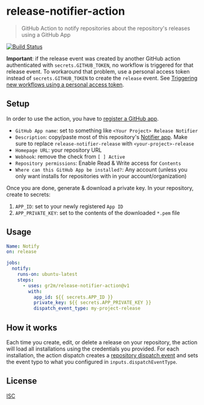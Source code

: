 # release-notifier-action

> GitHub Action to notify repositories about the repository's releases using a GitHub App

[![Build Status](https://github.com/gr2m/release-notifier-action/workflows/Test/badge.svg)](https://github.com/gr2m/release-notifier-action/actions)

**Important**: if the release event was created by another GitHub action authenticated with `secrets.GITHUB_TOKEN`, no workflow is triggered for that release event. To workaround that problem, use a personal access token instead of `secrets.GITHUB_TOKEN` to create the `release` event. See [Triggering new workflows using a personal access token](https://docs.github.com/en/free-pro-team@latest/actions/reference/events-that-trigger-workflows#triggering-new-workflows-using-a-personal-access-token).

## Setup

In order to use the action, you have to [register a GitHub app](github.com/settings/apps/new).

- `GitHub App name`: set to something like `<Your Project> Release Notifier`
- `Description`: copy/paste most of this repository's [Notifier app](https://github.com/settings/installations/12807923). Make sure to replace `release-notifier-release` with `<your-project>-release`
- `Homepage URL`: your repository URL
- `Webhook`: remove the check from `[ ] Active`
- `Repository permissions`: Enable Read & Write access for `Contents`
- `Where can this GitHub App be installed?`: Any account (unless you only want installs for repositories with in your account/organization)

Once you are done, generate & download a private key. In your repository, create to secrets:

1. `APP_ID`: set to your newly registered `App ID`
2. `APP_PRIVATE_KEY`: set to the contents of the downloaded `*.pem` file

## Usage

```yml
Name: Notify
on: release

jobs:
  notify:
    runs-on: ubuntu-latest
    steps:
      - uses: gr2m/release-notifier-action@v1
        with:
          app_id: ${{ secrets.APP_ID }}
          private_key: ${{ secrets.APP_PRIVATE_KEY }}
          dispatch_event_type: my-project-release
```

## How it works

Each time you create, edit, or delete a release on your repository, the action will load all installations using the credentials you provided. For each installation, the action dispatch creates a [repository dispatch event](https://docs.github.com/en/free-pro-team@latest/rest/reference/repos#create-a-repository-dispatch-event) and sets the event typo to what you configured in `inputs.dispatchEventType`.

## License

[ISC](LICENSE)

